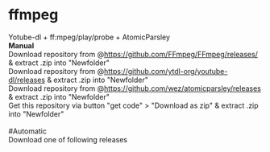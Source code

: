 # ffmpeg
Yotube-dl + ff:mpeg/play/probe + AtomicParsley<br>
<b>Manual</b><br>
Download repository from @https://github.com/FFmpeg/FFmpeg/releases/ & extract .zip into "Newfolder" <br>
Download repository from @https://github.com/ytdl-org/youtube-dl/releases & extract .zip into "Newfolder"<br>
Download repository from @https://github.com/wez/atomicparsley/releases & extract .zip into "Newfolder"<br>
Get this repository via button "get code" > "Download as zip" & extract .zip into "Newfolder"<br>
<br>
#Automatic<br>
Download one of following releases<br>
